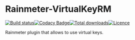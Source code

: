 # Rainmeter-VirtualKeyRM
[![Build status](https://ci.appveyor.com/api/projects/status/v8qgk5wjwlnihy14/branch/master?svg=true)](https://ci.appveyor.com/project/ozone10/rainmeter-virtualkeyrm/branch/master)[![Codacy Badge](https://api.codacy.com/project/badge/Grade/917493aefb0c4288918082700f8ca5ca)](https://www.codacy.com/manual/ozone10/Rainmeter-VirtualKeyRM?utm_source=github.com&amp;utm_medium=referral&amp;utm_content=ozone10/Rainmeter-VirtualKeyRM&amp;utm_campaign=Badge_Grade)[![Total downloads](https://img.shields.io/github/downloads/ozone10/Rainmeter-VirtualKeyRM/total.svg)](https://github.com/ozone10/Rainmeter-VirtualKeyRM/releases)[![Licence](https://img.shields.io/github/license/ozone10/Rainmeter-VirtualKeyRM?color=9cf)](https://www.gnu.org/licenses/gpl-3.0.en.html)

Rainmeter plugin that allows to use virtual keys.
